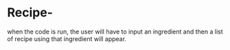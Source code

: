 # Recipe-
when the code is run, the user will have to input an ingredient and then a list of recipe using that ingredient will appear.
